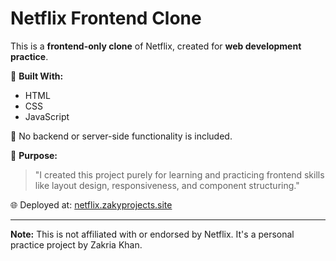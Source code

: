 # Netflix Frontend Clone

This is a **frontend-only clone** of Netflix, created for **web development practice**.

🔧 **Built With:**
- HTML
- CSS
- JavaScript

🚫 No backend or server-side functionality is included.

📌 **Purpose:**
> "I created this project purely for learning and practicing frontend skills like layout design, responsiveness, and component structuring."

🌐 Deployed at: [netflix.zakyprojects.site](https://netflix.zakyprojects.site)

---

**Note:** This is not affiliated with or endorsed by Netflix. It's a personal practice project by Zakria Khan.
